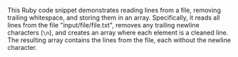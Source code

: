 This Ruby code snippet demonstrates reading lines from a file, removing trailing whitespace, and storing them in an array. Specifically, it reads all lines from the file "input/file/file.txt", removes any trailing newline characters (`\n`), and creates an array where each element is a cleaned line. The resulting array contains the lines from the file, each without the newline character.
